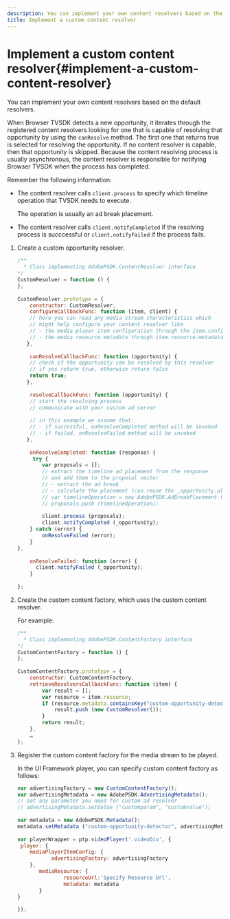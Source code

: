 ```yaml
---
description: You can implement your own content resolvers based on the default resolvers.
title: Implement a custom content resolver
---
```


# Implement a custom content resolver{#implement-a-custom-content-resolver}

You can implement your own content resolvers based on the default resolvers.

 When Browser TVSDK detects a new opportunity, it iterates through the registered content resolvers looking for one that is capable of resolving that opportunity by using the `canResolve` method. The first one that returns true is selected for resolving the opportunity. If no content resolver is capable, then that opportunity is skipped. Because the content resolving process is usually asynchronous, the content resolver is responsible for notifying Browser TVSDK when the process has completed.

Remember the following information:

* The content resolver calls `client.process` to specify which timeline operation that TVSDK needs to execute.

  The operation is usually an ad break placement. 

* The content resolver calls `client.notifyCompleted` if the resolving process is succcessful or `client.notifyFailed` if the process fails.

1. Create a custom opportunity resolver.

   ```js
   /** 
     * Class implementing AdobePSDK.ContentResolver interface  
   */ 
   CustomResolver = function () { 
   }; 
    
   CustomResolver.prototype = { 
       constructor: CustomResolver, 
       configureCallbackFunc: function (item, client) { 
       // here you can read any media stream characteristics which 
       // might help configure your content resolver like 
       // - the media player item configuration through the item.config 
       // - the media resource metadata through item.resource.metadata 
      }, 
    
       canResolveCallbackFunc: function (opportunity) { 
       // check if the opportunity can be resolved by this resolver 
       // if yes return true, otherwise return false 
       return true; 
      }, 
         
       resolveCallbackFunc: function (opportunity) {         
       // start the resolving process 
       // communicate with your custom ad server 
      
       // in this example we assume that: 
       // - if successful, onResolveCompleted method will be invoked 
       // - if failed, onResolveFailed method will be invoked 
      }, 
     
       onResolveCompleted: function (response) { 
        try { 
           var proposals = []; 
           // extract the timeline ad placement from the response 
           // and add them to the proposal vector 
           // - extract the ad break 
           // - calculate the placement (can reuse the _opportunity.placement) 
           // var timelineOperation = new AdobePSDK.AdBreakPlacement (adBreak, placement); 
           // proposals.push (timelineOperation); 
                 
           client.process (proposals); 
           client.notifyCompleted (_opportunity); 
       } catch (error) { 
           onResolveFailed (error); 
       } 
   }, 
     
       onResolveFailed: function (error) { 
         client.notifyFailed (_opportunity); 
       } 
    
   }; 
   
   ```

1. Create the custom content factory, which uses the custom content resolver.

   For example: 

   ```js
   /** 
     * Class implementing AdobePSDK.ContentFactory interface 
   */ 
   CustomContentFactory = function () { 
   }; 
    
   CustomContentFactory.prototype = { 
       constructor: CustomContentFactory, 
       retrieveResolversCallbackFunc: function (item) { 
           var result = []; 
           var resource = item.resource; 
           if (resource.metadata.containsKey("custom-opportunity-detector")) { 
               result.push (new CustomResolver()); 
           } 
           return result; 
       }, 
       … 
   }; 
   
   ```

1. Register the custom content factory for the media stream to be played.

   In the UI Framework player, you can specify custom content factory as follows: 

   ```js
   var advertisingFactory = new CustomContentFactory(); 
   var advertisingMetadata = new AdobePSDK.AdvertisingMetadata(); 
   // set any parameter you need for custom ad resolver 
   // advertisingMetadata.setValue ("customparam", "customvalue"); 
    
   var metadata = new AdobePSDK.Metadata(); 
   metadata.setMetadata ("custom-opportunity-detector", advertisingMetadata); 
    
   var playerWrapper = ptp.videoPlayer('.videoDiv', { 
    player: { 
       mediaPlayerItemConfig: { 
              advertisingFactory: advertisingFactory 
       }, 
          mediaResource: { 
                  resourceUrl:'Specify Resource Url', 
                  metadata: metadata 
          } 
   } 
    
   }); 
   
   ```

